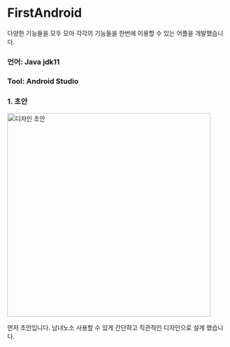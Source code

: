 # FirstAndroid
다양한 기능들을 모두 모아 각각의 기능들을 한번에 이용할 수 있는 어플을 개발했습니다. 
### 언어: Java jdk11

### Tool: Android Studio

### 1. 초안
<img width="465" alt="디자인 초안" src="https://github.com/EconomyLIM/FirstAndroid/assets/119987898/3d8902b9-23e2-433c-80d3-1190c6a6a4f5">


먼저 초안입니다. 
남녀노소 사용할 수 있게 간단하고 직관적인 디자인으로 설계 했습니다.
